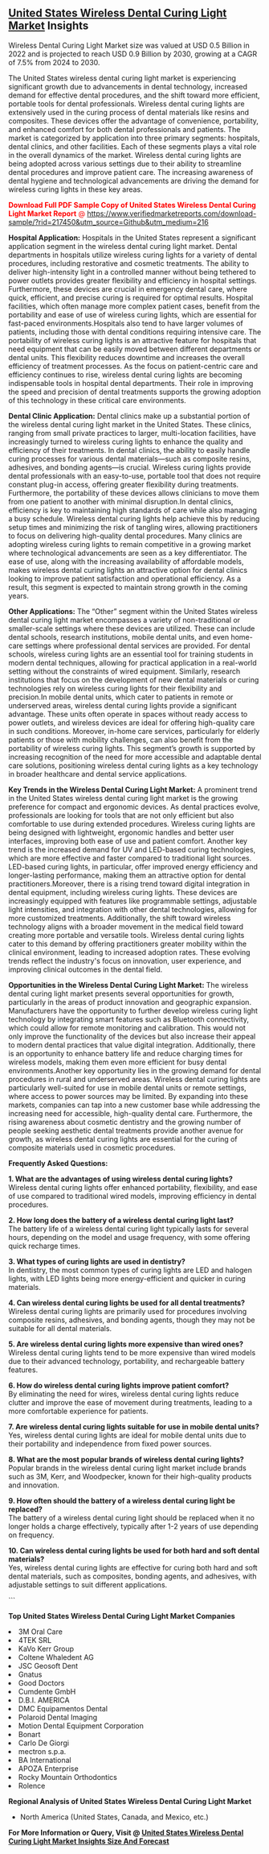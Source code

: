 <h2><a href="https://www.verifiedmarketreports.com/download-sample/?rid=217450&amp;utm_source=Github&amp;utm_medium=216" target="_blank">United States Wireless Dental Curing Light Market</a> Insights</h2><p>Wireless Dental Curing Light Market size was valued at USD 0.5 Billion in 2022 and is projected to reach USD 0.9 Billion by 2030, growing at a CAGR of 7.5% from 2024 to 2030.</p><p><p>The United States wireless dental curing light market is experiencing significant growth due to advancements in dental technology, increased demand for effective dental procedures, and the shift toward more efficient, portable tools for dental professionals. Wireless dental curing lights are extensively used in the curing process of dental materials like resins and composites. These devices offer the advantage of convenience, portability, and enhanced comfort for both dental professionals and patients. The market is categorized by application into three primary segments: hospitals, dental clinics, and other facilities. Each of these segments plays a vital role in the overall dynamics of the market. Wireless dental curing lights are being adopted across various settings due to their ability to streamline dental procedures and improve patient care. The increasing awareness of dental hygiene and technological advancements are driving the demand for wireless curing lights in these key areas. <p><span class=""><span style="color: #ff0000;"><strong>Download Full PDF Sample Copy of United States Wireless Dental Curing Light Market Report</strong> @ </span><a href="https://www.verifiedmarketreports.com/download-sample/?rid=217450&amp;utm_source=Github&amp;utm_medium=216" target="_blank">https://www.verifiedmarketreports.com/download-sample/?rid=217450&amp;utm_source=Github&amp;utm_medium=216</a></span></p></p><p><strong>Hospital Application:</strong> Hospitals in the United States represent a significant application segment in the wireless dental curing light market. Dental departments in hospitals utilize wireless curing lights for a variety of dental procedures, including restorative and cosmetic treatments. The ability to deliver high-intensity light in a controlled manner without being tethered to power outlets provides greater flexibility and efficiency in hospital settings. Furthermore, these devices are crucial in emergency dental care, where quick, efficient, and precise curing is required for optimal results. Hospital facilities, which often manage more complex patient cases, benefit from the portability and ease of use of wireless curing lights, which are essential for fast-paced environments.Hospitals also tend to have larger volumes of patients, including those with dental conditions requiring intensive care. The portability of wireless curing lights is an attractive feature for hospitals that need equipment that can be easily moved between different departments or dental units. This flexibility reduces downtime and increases the overall efficiency of treatment processes. As the focus on patient-centric care and efficiency continues to rise, wireless dental curing lights are becoming indispensable tools in hospital dental departments. Their role in improving the speed and precision of dental treatments supports the growing adoption of this technology in these critical care environments.</p><p><strong>Dental Clinic Application:</strong> Dental clinics make up a substantial portion of the wireless dental curing light market in the United States. These clinics, ranging from small private practices to larger, multi-location facilities, have increasingly turned to wireless curing lights to enhance the quality and efficiency of their treatments. In dental clinics, the ability to easily handle curing processes for various dental materials—such as composite resins, adhesives, and bonding agents—is crucial. Wireless curing lights provide dental professionals with an easy-to-use, portable tool that does not require constant plug-in access, offering greater flexibility during treatments. Furthermore, the portability of these devices allows clinicians to move them from one patient to another with minimal disruption.In dental clinics, efficiency is key to maintaining high standards of care while also managing a busy schedule. Wireless dental curing lights help achieve this by reducing setup times and minimizing the risk of tangling wires, allowing practitioners to focus on delivering high-quality dental procedures. Many clinics are adopting wireless curing lights to remain competitive in a growing market where technological advancements are seen as a key differentiator. The ease of use, along with the increasing availability of affordable models, makes wireless dental curing lights an attractive option for dental clinics looking to improve patient satisfaction and operational efficiency. As a result, this segment is expected to maintain strong growth in the coming years.</p><p><strong>Other Applications:</strong> The “Other” segment within the United States wireless dental curing light market encompasses a variety of non-traditional or smaller-scale settings where these devices are utilized. These can include dental schools, research institutions, mobile dental units, and even home-care settings where professional dental services are provided. For dental schools, wireless curing lights are an essential tool for training students in modern dental techniques, allowing for practical application in a real-world setting without the constraints of wired equipment. Similarly, research institutions that focus on the development of new dental materials or curing technologies rely on wireless curing lights for their flexibility and precision.In mobile dental units, which cater to patients in remote or underserved areas, wireless dental curing lights provide a significant advantage. These units often operate in spaces without ready access to power outlets, and wireless devices are ideal for offering high-quality care in such conditions. Moreover, in-home care services, particularly for elderly patients or those with mobility challenges, can also benefit from the portability of wireless curing lights. This segment’s growth is supported by increasing recognition of the need for more accessible and adaptable dental care solutions, positioning wireless dental curing lights as a key technology in broader healthcare and dental service applications.</p><p><strong>Key Trends in the Wireless Dental Curing Light Market:</strong> A prominent trend in the United States wireless dental curing light market is the growing preference for compact and ergonomic devices. As dental practices evolve, professionals are looking for tools that are not only efficient but also comfortable to use during extended procedures. Wireless curing lights are being designed with lightweight, ergonomic handles and better user interfaces, improving both ease of use and patient comfort. Another key trend is the increased demand for UV and LED-based curing technologies, which are more effective and faster compared to traditional light sources. LED-based curing lights, in particular, offer improved energy efficiency and longer-lasting performance, making them an attractive option for dental practitioners.Moreover, there is a rising trend toward digital integration in dental equipment, including wireless curing lights. These devices are increasingly equipped with features like programmable settings, adjustable light intensities, and integration with other dental technologies, allowing for more customized treatments. Additionally, the shift toward wireless technology aligns with a broader movement in the medical field toward creating more portable and versatile tools. Wireless dental curing lights cater to this demand by offering practitioners greater mobility within the clinical environment, leading to increased adoption rates. These evolving trends reflect the industry's focus on innovation, user experience, and improving clinical outcomes in the dental field.</p><p><strong>Opportunities in the Wireless Dental Curing Light Market:</strong> The wireless dental curing light market presents several opportunities for growth, particularly in the areas of product innovation and geographic expansion. Manufacturers have the opportunity to further develop wireless curing light technology by integrating smart features such as Bluetooth connectivity, which could allow for remote monitoring and calibration. This would not only improve the functionality of the devices but also increase their appeal to modern dental practices that value digital integration. Additionally, there is an opportunity to enhance battery life and reduce charging times for wireless models, making them even more efficient for busy dental environments.Another key opportunity lies in the growing demand for dental procedures in rural and underserved areas. Wireless dental curing lights are particularly well-suited for use in mobile dental units or remote settings, where access to power sources may be limited. By expanding into these markets, companies can tap into a new customer base while addressing the increasing need for accessible, high-quality dental care. Furthermore, the rising awareness about cosmetic dentistry and the growing number of people seeking aesthetic dental treatments provide another avenue for growth, as wireless dental curing lights are essential for the curing of composite materials used in cosmetic procedures.</p><p><strong>Frequently Asked Questions:</strong></p><p><strong>1. What are the advantages of using wireless dental curing lights?</strong><br>Wireless dental curing lights offer enhanced portability, flexibility, and ease of use compared to traditional wired models, improving efficiency in dental procedures.</p><p><strong>2. How long does the battery of a wireless dental curing light last?</strong><br>The battery life of a wireless dental curing light typically lasts for several hours, depending on the model and usage frequency, with some offering quick recharge times.</p><p><strong>3. What types of curing lights are used in dentistry?</strong><br>In dentistry, the most common types of curing lights are LED and halogen lights, with LED lights being more energy-efficient and quicker in curing materials.</p><p><strong>4. Can wireless dental curing lights be used for all dental treatments?</strong><br>Wireless dental curing lights are primarily used for procedures involving composite resins, adhesives, and bonding agents, though they may not be suitable for all dental materials.</p><p><strong>5. Are wireless dental curing lights more expensive than wired ones?</strong><br>Wireless dental curing lights tend to be more expensive than wired models due to their advanced technology, portability, and rechargeable battery features.</p><p><strong>6. How do wireless dental curing lights improve patient comfort?</strong><br>By eliminating the need for wires, wireless dental curing lights reduce clutter and improve the ease of movement during treatments, leading to a more comfortable experience for patients.</p><p><strong>7. Are wireless dental curing lights suitable for use in mobile dental units?</strong><br>Yes, wireless dental curing lights are ideal for mobile dental units due to their portability and independence from fixed power sources.</p><p><strong>8. What are the most popular brands of wireless dental curing lights?</strong><br>Popular brands in the wireless dental curing light market include brands such as 3M, Kerr, and Woodpecker, known for their high-quality products and innovation.</p><p><strong>9. How often should the battery of a wireless dental curing light be replaced?</strong><br>The battery of a wireless dental curing light should be replaced when it no longer holds a charge effectively, typically after 1-2 years of use depending on frequency.</p><p><strong>10. Can wireless dental curing lights be used for both hard and soft dental materials?</strong><br>Yes, wireless dental curing lights are effective for curing both hard and soft dental materials, such as composites, bonding agents, and adhesives, with adjustable settings to suit different applications.</p>```</p><p><strong>Top United States Wireless Dental Curing Light Market Companies</strong></p><div data-test-id=""><p><li>3M Oral Care</li><li> 4TEK SRL</li><li> KaVo Kerr Group</li><li> Coltene Whaledent AG</li><li> JSC Geosoft Dent</li><li> Gnatus</li><li> Good Doctors</li><li> Cumdente GmbH</li><li> D.B.I. AMERICA</li><li> DMC Equipamentos Dental</li><li> Polaroid Dental Imaging</li><li> Motion Dental Equipment Corporation</li><li> Bonart</li><li> Carlo De Giorgi</li><li> mectron s.p.a.</li><li> BA International</li><li> APOZA Enterprise</li><li> Rocky Mountain Orthodontics</li><li> Rolence</li></p><div><strong>Regional Analysis of&nbsp;United States Wireless Dental Curing Light Market</strong></div><ul><li dir="ltr"><p dir="ltr">North America&nbsp;(United States, Canada, and Mexico, etc.)</p></li></ul><p><strong>For More Information or Query, Visit @&nbsp;</strong><strong><a href="https://www.verifiedmarketreports.com/product/wireless-dental-curing-light-market/?utm_source=Github&amp;utm_medium=216" target="_blank">United States Wireless Dental Curing Light Market Insights Size And Forecast</a></strong></p></div>
